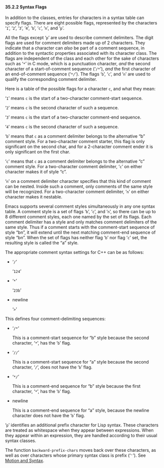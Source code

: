 

#### 35.2.2 Syntax Flags

In addition to the classes, entries for characters in a syntax table can specify flags. There are eight possible flags, represented by the characters ‘`1`’, ‘`2`’, ‘`3`’, ‘`4`’, ‘`b`’, ‘`c`’, ‘`n`’, and ‘`p`’.

All the flags except ‘`p`’ are used to describe comment delimiters. The digit flags are used for comment delimiters made up of 2 characters. They indicate that a character can *also* be part of a comment sequence, in addition to the syntactic properties associated with its character class. The flags are independent of the class and each other for the sake of characters such as ‘`*`’ in C mode, which is a punctuation character, *and* the second character of a start-of-comment sequence (‘`/*`’), *and* the first character of an end-of-comment sequence (‘`*/`’). The flags ‘`b`’, ‘`c`’, and ‘`n`’ are used to qualify the corresponding comment delimiter.

Here is a table of the possible flags for a character `c`, and what they mean:

‘`1`’ means `c` is the start of a two-character comment-start sequence.

‘`2`’ means `c` is the second character of such a sequence.

‘`3`’ means `c` is the start of a two-character comment-end sequence.

‘`4`’ means `c` is the second character of such a sequence.

‘`b`’ means that `c` as a comment delimiter belongs to the alternative “b” comment style. For a two-character comment starter, this flag is only significant on the second char, and for a 2-character comment ender it is only significant on the first char.

‘`c`’ means that `c` as a comment delimiter belongs to the alternative “c” comment style. For a two-character comment delimiter, ‘`c`’ on either character makes it of style “c”.

‘`n`’ on a comment delimiter character specifies that this kind of comment can be nested. Inside such a comment, only comments of the same style will be recognized. For a two-character comment delimiter, ‘`n`’ on either character makes it nestable.

Emacs supports several comment styles simultaneously in any one syntax table. A comment style is a set of flags ‘`b`’, ‘`c`’, and ‘`n`’, so there can be up to 8 different comment styles, each one named by the set of its flags. Each comment delimiter has a style and only matches comment delimiters of the same style. Thus if a comment starts with the comment-start sequence of style “bn”, it will extend until the next matching comment-end sequence of style “bn”. When the set of flags has neither flag ‘`b`’ nor flag ‘`c`’ set, the resulting style is called the “a” style.

The appropriate comment syntax settings for C++ can be as follows:

*   ‘`/`’

    ‘`124`’

*   ‘`*`’

    ‘`23b`’

*   newline

    ‘`>`’

This defines four comment-delimiting sequences:

*   ‘`/*`’

    This is a comment-start sequence for “b” style because the second character, ‘`*`’, has the ‘`b`’ flag.

*   ‘`//`’

    This is a comment-start sequence for “a” style because the second character, ‘`/`’, does not have the ‘`b`’ flag.

*   ‘`*/`’

    This is a comment-end sequence for “b” style because the first character, ‘`*`’, has the ‘`b`’ flag.

*   newline

    This is a comment-end sequence for “a” style, because the newline character does not have the ‘`b`’ flag.

‘`p`’ identifies an additional prefix character for Lisp syntax. These characters are treated as whitespace when they appear between expressions. When they appear within an expression, they are handled according to their usual syntax classes.

The function `backward-prefix-chars` moves back over these characters, as well as over characters whose primary syntax class is prefix (‘`'`’). See [Motion and Syntax](Motion-and-Syntax.html).
